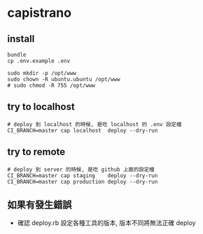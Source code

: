 # capistrano

## install
```
bundle
cp .env.example .env

sudo mkdir -p /opt/www
sudo chown -R ubuntu.ubuntu /opt/www
# sudo chmod -R 755 /opt/www
```

## try to localhost
```
# deploy 到 localhost 的時候, 是吃 localhost 的 .env 設定檔
CI_BRANCH=master cap localhost  deploy --dry-run
```

## try to remote
```
# deploy 到 server 的時候, 是吃 github 上面的設定檔
CI_BRANCH=master cap staging    deploy --dry-run
CI_BRANCH=master cap production deploy --dry-run
```

## 如果有發生錯誤
- 確認 deploy.rb 設定各種工具的版本, 版本不同將無法正確 deploy
